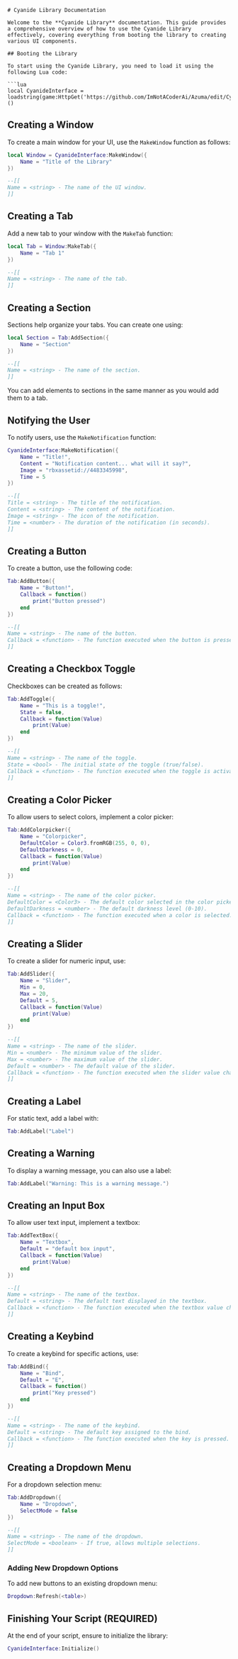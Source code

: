 ```
# Cyanide Library Documentation

Welcome to the **Cyanide Library** documentation. This guide provides a comprehensive overview of how to use the Cyanide Library effectively, covering everything from booting the library to creating various UI components.

## Booting the Library

To start using the Cyanide Library, you need to load it using the following Lua code:

```lua
local CyanideInterface = loadstring(game:HttpGet('https://github.com/ImNotACoderAi/Azuma/edit/CyanideBranch/README.md'))()
```

## Creating a Window

To create a main window for your UI, use the `MakeWindow` function as follows:

```lua
local Window = CyanideInterface:MakeWindow({
    Name = "Title of the Library"
})

--[[
Name = <string> - The name of the UI window.
]]
```

## Creating a Tab

Add a new tab to your window with the `MakeTab` function:

```lua
local Tab = Window:MakeTab({
    Name = "Tab 1"
})

--[[
Name = <string> - The name of the tab.
]]
```

## Creating a Section

Sections help organize your tabs. You can create one using:

```lua
local Section = Tab:AddSection({
    Name = "Section"
})

--[[
Name = <string> - The name of the section.
]]
```

You can add elements to sections in the same manner as you would add them to a tab.

## Notifying the User

To notify users, use the `MakeNotification` function:

```lua
CyanideInterface:MakeNotification({
    Name = "Title!",
    Content = "Notification content... what will it say?",
    Image = "rbxassetid://4483345998",
    Time = 5
})

--[[
Title = <string> - The title of the notification.
Content = <string> - The content of the notification.
Image = <string> - The icon of the notification.
Time = <number> - The duration of the notification (in seconds).
]]
```

## Creating a Button

To create a button, use the following code:

```lua
Tab:AddButton({
    Name = "Button!",
    Callback = function()
        print("Button pressed")
    end    
})

--[[
Name = <string> - The name of the button.
Callback = <function> - The function executed when the button is pressed.
]]
```

## Creating a Checkbox Toggle

Checkboxes can be created as follows:

```lua
Tab:AddToggle({
    Name = "This is a toggle!",
    State = false,
    Callback = function(Value)
        print(Value)
    end    
})

--[[
Name = <string> - The name of the toggle.
State = <bool> - The initial state of the toggle (true/false).
Callback = <function> - The function executed when the toggle is activated/deactivated.
]]
```

## Creating a Color Picker

To allow users to select colors, implement a color picker:

```lua
Tab:AddColorpicker({
    Name = "Colorpicker",
    DefaultColor = Color3.fromRGB(255, 0, 0),
    DefaultDarkness = 0,
    Callback = function(Value)
        print(Value)
    end    
})

--[[
Name = <string> - The name of the color picker.
DefaultColor = <Color3> - The default color selected in the color picker.
DefaultDarkness = <number> - The default darkness level (0-10).
Callback = <function> - The function executed when a color is selected.
]]
```

## Creating a Slider

To create a slider for numeric input, use:

```lua
Tab:AddSlider({
    Name = "Slider",
    Min = 0,
    Max = 20,
    Default = 5,
    Callback = function(Value)
        print(Value)
    end    
})

--[[
Name = <string> - The name of the slider.
Min = <number> - The minimum value of the slider.
Max = <number> - The maximum value of the slider.
Default = <number> - The default value of the slider.
Callback = <function> - The function executed when the slider value changes.
]]
```

## Creating a Label

For static text, add a label with:

```lua
Tab:AddLabel("Label")
```

## Creating a Warning

To display a warning message, you can also use a label:

```lua
Tab:AddLabel("Warning: This is a warning message.")
```

## Creating an Input Box

To allow user text input, implement a textbox:

```lua
Tab:AddTextBox({
    Name = "Textbox",
    Default = "default box input",
    Callback = function(Value)
        print(Value)
    end    
})

--[[
Name = <string> - The name of the textbox.
Default = <string> - The default text displayed in the textbox.
Callback = <function> - The function executed when the textbox value changes.
]]
```

## Creating a Keybind

To create a keybind for specific actions, use:

```lua
Tab:AddBind({
    Name = "Bind",
    Default = "E",
    Callback = function()
        print("Key pressed")
    end    
})

--[[
Name = <string> - The name of the keybind.
Default = <string> - The default key assigned to the bind.
Callback = <function> - The function executed when the key is pressed.
]]
```

## Creating a Dropdown Menu

For a dropdown selection menu:

```lua
Tab:AddDropdown({
    Name = "Dropdown",
    SelectMode = false  
})

--[[
Name = <string> - The name of the dropdown.
SelectMode = <boolean> - If true, allows multiple selections.
]]
```

### Adding New Dropdown Options

To add new buttons to an existing dropdown menu:

```lua
Dropdown:Refresh(<table>)
```

## Finishing Your Script (REQUIRED)

At the end of your script, ensure to initialize the library:

```lua
CyanideInterface:Initialize()
```

